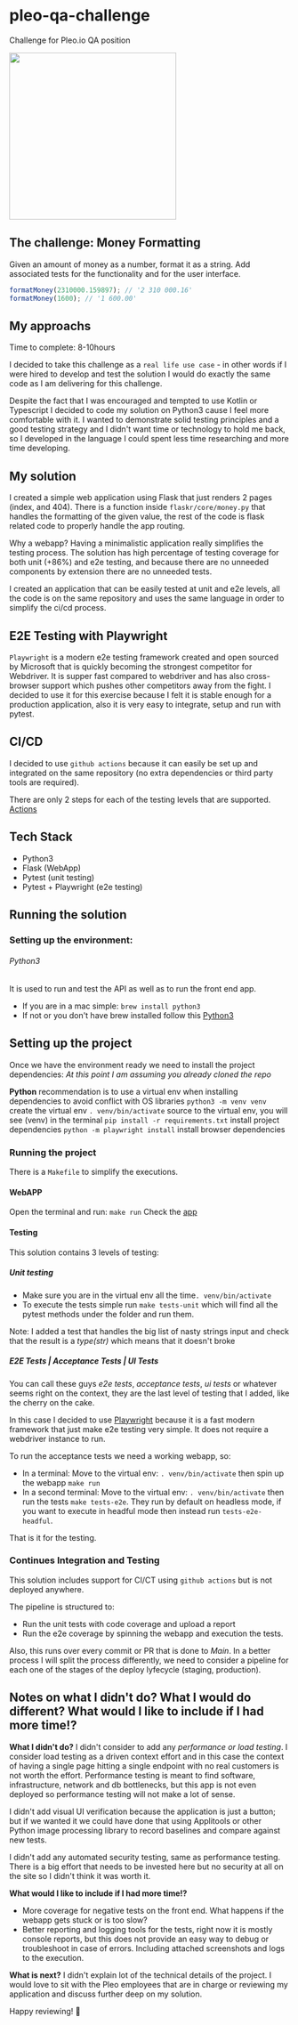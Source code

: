 # pleo-qa-challenge

Challenge for Pleo.io QA position

<img src="https://upload.wikimedia.org/wikipedia/commons/4/48/Twelve_Labours_Altemps_Inv8642.jpg" height="300px"/>

## The challenge: Money Formatting

Given an amount of money as a number, format it as a string. Add associated tests for the functionality and for the user interface. 

```js
formatMoney(2310000.159897); // '2 310 000.16'
formatMoney(1600); // '1 600.00'
```

## My approachs

Time to complete: 8-10hours

I decided to take this challenge as a `real life use case` - in other words if I were hired to develop and test the solution I would do exactly the same code as I am delivering for this challenge.

Despite the fact that I was encouraged and tempted to use Kotlin or Typescript I decided to code my solution on Python3 cause I feel more comfortable with it. I wanted to demonstrate solid testing principles and a good testing strategy and I didn't want time or technology to hold me back, so I developed in the language I could spent less time researching and more time developing.

## My solution

I created a simple web application using Flask that just renders 2 pages (index, and 404). There is a function inside `flaskr/core/money.py` that handles the formatting of the given value, the rest of the code is flask related code to properly handle the app routing.

Why a webapp? Having a minimalistic application really simplifies the testing process. The solution has high percentage of testing coverage for both unit (+86%) and e2e testing, and because there are no unneeded components by extension there are no unneeded tests.

I created an application that can be easily tested at unit and e2e levels, all the code is on the same repository and uses the same language in order to simplify the ci/cd process.

## E2E Testing with Playwright

`Playwright` is a modern e2e testing framework created and open sourced by Microsoft that is quickly becoming the strongest competitor for Webdriver. It is supper fast compared to webdriver and has also cross-browser support which pushes other competitors away from the fight. I decided to use it for this exercise because I felt it is stable enough for a production application, also it is very easy to integrate, setup and run with pytest.

## CI/CD

I decided to use `github actions` because it can easily be set up and integrated on the same repository (no extra dependencies or third party tools are required).

There are only 2 steps for each of the testing levels that are supported.
[Actions](https://github.com/pjcalvo/pleo-qa-challenge/actions)

## Tech Stack

* Python3
* Flask (WebApp)
* Pytest (unit testing)
* Pytest + Playwright (e2e testing)

## Running the solution

### Setting up the environment:
###### Python3
It is used to run and test the API as well as to run the front end app.

* If you are in a mac simple: `brew install python3`
* If not or you don't have brew installed follow this [Python3](https://www.python.org/downloads/)

## Setting up the project

Once we have the environment ready we need to install the project dependencies:
*At this point I am assuming you already cloned the repo*

**Python** recommendation is to use a virtual env when installing dependencies to avoid conflict with OS libraries
`python3 -m venv venv` create the virtual env
`. venv/bin/activate` source to the virtual env, you will see (venv) in the terminal
`pip install -r requirements.txt` install project dependencies
`python -m playwright install` install browser dependencies

### Running the project

There is a `Makefile` to simplify the executions.

#### WebAPP

Open the terminal and run: `make run`
Check the [app](http://localhost:8080)

#### Testing

This solution contains 3 levels of testing:

##### Unit testing

* Make sure you are in the virtual env all the time`. venv/bin/activate`
* To execute the tests simple run `make tests-unit` which will find all the pytest methods under the folder and run them.

Note: I added a test that handles the big list of nasty strings input and check that the result is a *type(str)* which means that it doesn't broke

##### E2E Tests | Acceptance Tests | UI Tests

You can call these guys *e2e tests*, *acceptance tests*, *ui tests* or whatever seems right on the context, they are the last level of testing that I added, like the cherry on the cake.

In this case I decided to use [Playwright](https://github.com/microsoft/playwright-python) because it is a fast modern framework that just make e2e testing very simple. It does not require a webdriver instance to run.

To run the acceptance tests we need a working webapp, so:

* In a terminal: Move to the virtual env: `. venv/bin/activate` then spin up the webapp `make run`
* In a second terminal: Move to the virtual env: `. venv/bin/activate` then run the tests `make tests-e2e`. They run by default on headless mode, if you want to execute in headful mode then instead run `tests-e2e-headful`.

That is it for the testing.

### Continues Integration and Testing

This solution includes support for CI/CT using `github actions` but is not deployed anywhere.

The pipeline is structured to:

* Run the unit tests with code coverage and upload a report
* Run the e2e coverage by spinning the webapp and execution the tests.

Also, this runs over every commit or PR that is done to *Main*. In a better process I will split the process differently, we need to consider a pipeline for each one of the stages of the deploy lyfecycle (staging, production).

## Notes on what I didn't do? What I would do different? What would I like to include if I had more time!?

**What I didn't do?**
I didn't consider to add any *performance or load testing*. I consider load testing as a driven context effort and in this case the context of having a single page hitting a single endpoint with no real customers is not worth the effort. Performance testing is meant to find software, infrastructure, network and db bottlenecks, but this app is not even deployed so performance testing will not make a lot of sense.

I didn't add visual UI verification because the application is just a button; but if we wanted it we could have done that using Applitools or other Python image processing library to record baselines and compare against new tests.

I didn't add any automated security testing, same as performance testing. There is a big effort that needs to be invested here but no security at all on the site so I didn't think it was worth it.

**What would I like to include if I had more time!?**

* More coverage for negative tests on the front end. What happens if the webapp gets stuck or is too slow?
* Better reporting and logging tools for the tests, right now it is mostly console reports, but this does not provide an easy way to debug or troubleshoot in case of errors. Including attached screenshots and logs to the execution.

**What is next?**
I didn't explain lot of the technical details of the project. I would love to sit with the Pleo employees that are in charge or reviewing my application and discuss further deep on my solution.

Happy reviewing! 🚀
